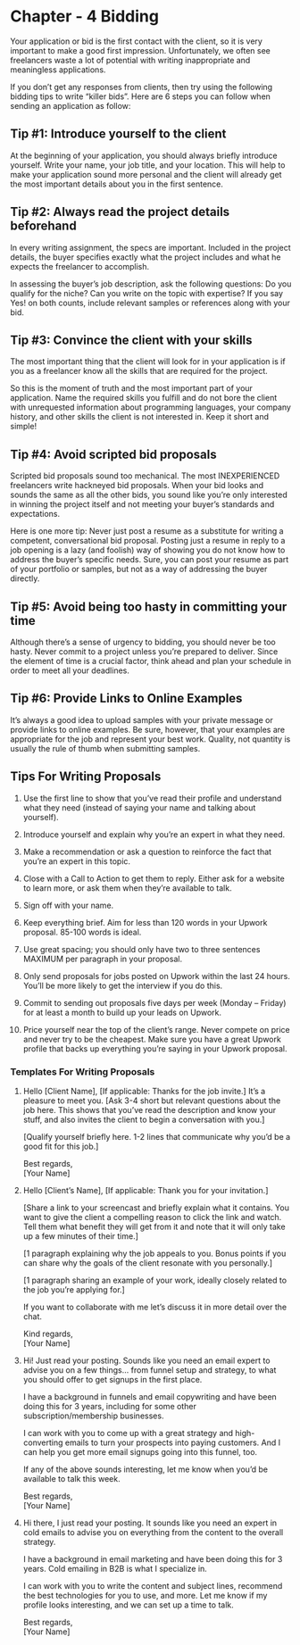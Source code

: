 # Chapter - 4 Bidding
Your application or bid is the first contact with the client, so it is very important to make a good first impression. Unfortunately, we often see freelancers waste a lot of potential with writing inappropriate and meaningless applications.

If you don’t get any responses from clients, then try using the following bidding tips to write “killer bids”. Here are 6 steps you can follow when sending an application as follow:

## Tip #1:  Introduce yourself to the client
At the beginning of your application, you should always briefly introduce yourself. Write your name, your job title, and your location. This will help to make your application sound more personal and the client will already get the most important details about you in the first sentence.

## Tip #2: Always read the project details beforehand
In every writing assignment, the specs are important. Included in the project details, the buyer specifies exactly what the project includes and what he expects the freelancer to accomplish.

In assessing the buyer’s job description, ask the following questions: Do you qualify for the niche? Can you write on the
topic with expertise? If you say Yes! on both counts, include relevant samples or references along with your bid.

## Tip #3: Convince the client with your skills
The most important thing that the client will look for in your application is if you as a freelancer know all the skills that are required for the project.

So this is the moment of truth and the most important part of your application. Name the required skills you fulfill and do not bore the client with unrequested information about programming languages, your company history, and other skills the client is not interested in. Keep it short and simple!

## Tip #4: Avoid scripted bid proposals
Scripted bid proposals sound too mechanical. The most INEXPERIENCED freelancers write hackneyed bid proposals. When your bid looks and sounds the same as all the other bids, you sound like you’re only interested in winning the project itself and not meeting your buyer’s standards and expectations.

Here is one more tip: Never just post a resume as a substitute for writing a competent, conversational bid proposal. Posting just a resume in reply to a job opening is a lazy (and foolish) way of showing you do not know how to address the buyer’s specific needs. Sure, you can post your resume as part of your portfolio or samples, but not as a way of addressing the buyer directly.

## Tip #5: Avoid being too hasty in committing your time
Although there’s a sense of urgency to bidding, you should never be too hasty. Never commit to a project unless you’re prepared to deliver. Since the element of time is a crucial factor, think ahead and plan your schedule in order to meet all your deadlines.

## Tip #6: Provide Links to Online Examples
It’s always a good idea to upload samples with your private message or provide links to online examples. Be sure, however, that your examples are appropriate for the job and represent your best work. Quality, not quantity is usually the rule of thumb when submitting samples.

## Tips For Writing Proposals
1. Use the first line to show that you’ve read their profile and understand what they need (instead of saying your name and talking about yourself).
2. Introduce yourself and explain why you’re an expert in what they need.
3. Make a recommendation or ask a question to reinforce the fact that you’re an expert in this topic.
4. Close with a Call to Action to get them to reply. Either ask for a website to learn more, or ask them when they’re available to talk.
5. Sign off with your name.
6. Keep everything brief. Aim for less than 120 words in your Upwork proposal. 85-100 words is ideal.

7. Use great spacing; you should only have two to three sentences MAXIMUM per paragraph in your proposal.
8. Only send proposals for jobs posted on Upwork within the last 24 hours. You’ll be more likely to get the interview if you do this.
9. Commit to sending out proposals five days per week (Monday – Friday) for at least a month to build up your leads on Upwork.
10. Price yourself near the top of the client’s range. Never compete on price and never try to be the cheapest.
Make sure you have a great Upwork profile that backs up everything you’re saying in your Upwork proposal.

### Templates For Writing Proposals 

1. Hello [Client Name], [If applicable: Thanks for the job invite.] It’s a pleasure to meet you. [Ask 3-4 short but relevant questions about the job here. This shows that you’ve read the description and know your stuff, and also invites the client to begin a conversation with you.]

    [Qualify yourself briefly here. 1-2 lines that communicate why you’d be a good fit for this job.]

    Best regards,\
    [Your Name]

 2. Hello [Client’s Name], [If applicable: Thank you for your invitation.]

    [Share a link to your screencast and briefly explain what it contains. You want to give the client a compelling reason to click the link and watch. Tell them what benefit they will get from it and note that it will only take up a few minutes of their time.]

     [1 paragraph explaining why the job appeals to you. Bonus points if you can share why the goals of the client resonate with you personally.]

    [1 paragraph sharing an example of your work, ideally closely related to the job you’re applying for.]

    If you want to collaborate with me let’s discuss it in more detail over the chat.

    Kind regards,\
    [Your Name]

 3. Hi! Just read your posting. Sounds like you need an email expert to advise you on a few things… from funnel setup and strategy, to what you should offer to get signups in the first place.

    I have a background in funnels and email copywriting and have been doing this for 3 years, including for some other subscription/membership businesses.

     I can work with you to come up with a great strategy and high-converting emails to turn your prospects into paying customers. And I can help you get more email signups going into this funnel, too.

    If any of the above sounds interesting, let me know when you’d be available to talk this week.

    Best regards,\
    [Your Name]

 4. Hi there, I just read your posting. It sounds like you need an expert in cold emails to advise you on everything from the content to the overall strategy.

     I have a background in email marketing and have been doing this for 3 years. Cold emailing in B2B is what I specialize in.

    I can work with you to write the content and subject lines, recommend the best technologies for you to use, and more. Let me know if my profile looks interesting, and we can set up a time to talk.

    Best regards,\
    [Your Name]